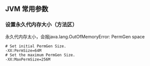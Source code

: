 ## JVM 常用参数

### 设置永久代内存大小（方法区）
永久代内存太小，会报java.lang.OutOfMemoryError: PermGen space
```
# Set initial PermGen Size.
-XX:PermSize=64M
# Set the maximum PermGen Size.
-XX:MaxPermSize=256M
```



